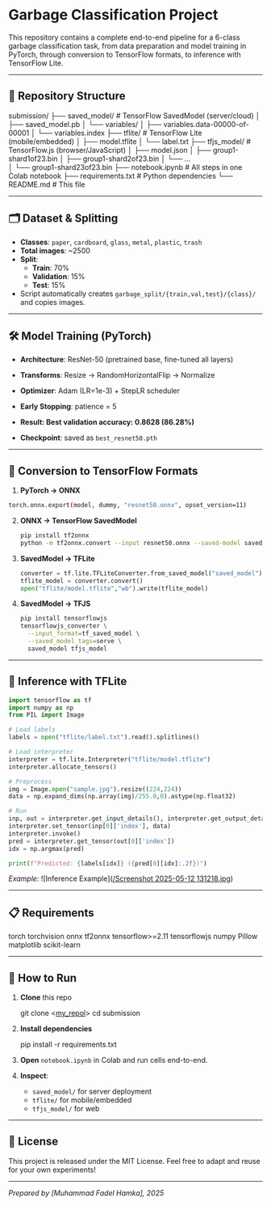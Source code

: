 # Garbage Classification Project

This repository contains a complete end-to-end pipeline for a 6-class garbage classification task, from data preparation and model training in PyTorch, through conversion to TensorFlow formats, to inference with TensorFlow Lite.

---

## 📂 Repository Structure

submission/
├── saved_model/           # TensorFlow SavedModel (server/cloud)
│   ├── saved_model.pb
│   └── variables/
│       ├── variables.data-00000-of-00001
│       └── variables.index
├── tflite/                # TensorFlow Lite (mobile/embedded)
│   ├── model.tflite
│   └── label.txt
├── tfjs_model/            # TensorFlow.js (browser/JavaScript)
│   ├── model.json
│   ├── group1-shard1of23.bin
│   ├── group1-shard2of23.bin
│   └── …  
│   └── group1-shard23of23.bin
├── notebook.ipynb         # All steps in one Colab notebook
├── requirements.txt       # Python dependencies
└── README.md              # This file

---

## 🗂️ Dataset & Splitting

- **Classes**: `paper`, `cardboard`, `glass`, `metal`, `plastic`, `trash`
- **Total images**: ~2500
- **Split**:
  - **Train**: 70%
  - **Validation**: 15%
  - **Test**: 15%
- Script automatically creates `garbage_split/{train,val,test}/{class}/` and copies images.

---

## 🛠️ Model Training (PyTorch)

- **Architecture**: ResNet-50 (pretrained base, fine-tuned all layers)
- **Transforms**: Resize → RandomHorizontalFlip → Normalize
- **Optimizer**: Adam (LR=1e-3) + StepLR scheduler
- **Early Stopping**: patience = 5
- **Result:  Best validation accuracy: 0.8628 (86.28%)**


- **Checkpoint**: saved as `best_resnet50.pth`

---

## 🔄 Conversion to TensorFlow Formats

1. **PyTorch → ONNX**  
 ```bash
 torch.onnx.export(model, dummy, "resnet50.onnx", opset_version=11)
````

2. **ONNX → TensorFlow SavedModel**

   ```bash
   pip install tf2onnx
   python -m tf2onnx.convert --input resnet50.onnx --saved-model saved_model
   ```

3. **SavedModel → TFLite**

   ```python
   converter = tf.lite.TFLiteConverter.from_saved_model("saved_model")
   tflite_model = converter.convert()
   open("tflite/model.tflite","wb").write(tflite_model)
   ```

4. **SavedModel → TFJS**

   ```bash
   pip install tensorflowjs
   tensorflowjs_converter \
     --input_format=tf_saved_model \
     --saved_model_tags=serve \
     saved_model tfjs_model
   ```

---

## 🤖 Inference with TFLite

```python
import tensorflow as tf
import numpy as np
from PIL import Image

# Load labels
labels = open("tflite/label.txt").read().splitlines()

# Load interpreter
interpreter = tf.lite.Interpreter("tflite/model.tflite")
interpreter.allocate_tensors()

# Preprocess
img = Image.open("sample.jpg").resize((224,224))
data = np.expand_dims(np.array(img)/255.0,0).astype(np.float32)

# Run
inp, out = interpreter.get_input_details(), interpreter.get_output_details()
interpreter.set_tensor(inp[0]['index'], data)
interpreter.invoke()
pred = interpreter.get_tensor(out[0]['index'])
idx = np.argmax(pred)

print(f"Predicted: {labels[idx]} ({pred[0][idx]:.2f})")
```

*Example:*
![Inference Example]([/Screenshot 2025-05-12 131218.jpg](https://github.com/Fadelhamkaa/Klasifikasi-Gambar-Pengembangan-Machine-Learning/blob/main/Screenshot%202025-05-12%20131218.jpg))

---

## 📋 Requirements


torch
torchvision
onnx
tf2onnx
tensorflow>=2.11
tensorflowjs
numpy
Pillow
matplotlib
scikit-learn


---

## 🚀 How to Run

1. **Clone** this repo


   git clone <[my_repol](https://github.com/Fadelhamkaa/Klasifikasi-Gambar-Pengembangan-Machine-Learning.git)>
   cd submission


2. **Install dependencies**


   pip install -r requirements.txt


3. **Open** `notebook.ipynb` in Colab and run cells end-to-end.

4. **Inspect**:

   * `saved_model/` for server deployment
   * `tflite/` for mobile/embedded
   * `tfjs_model/` for web

---

## 📖 License

This project is released under the MIT License.
Feel free to adapt and reuse for your own experiments!

---

*Prepared by \[Muhammad Fadel Hamka], 2025*

```
```





